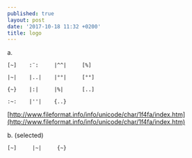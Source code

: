 ```yaml
---
published: true
layout: post
date: '2017-10-18 11:32 +0200'
title: logo
---
```

a.

    [~]    :¨:     |^^|     [%]
    
    |~|    |..|    |°°|     [°°]
    
    {~}    |:|     |%|      [..]
    
    :~:    |''|    {..}
    
[http://www.fileformat.info/info/unicode/char/1f4fa/index.htm](http://www.fileformat.info/info/unicode/char/1f4fa/index.htm)
    
 
b. (selected)

    [~]     |~|     {~}
